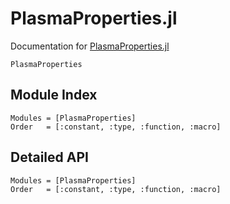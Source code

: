 # PlasmaProperties.jl

Documentation for [PlasmaProperties.jl](https://github.com/ep2lab/PlasmaProperties.jl)

```@docs
PlasmaProperties
```

## Module Index

```@index
Modules = [PlasmaProperties]
Order   = [:constant, :type, :function, :macro]
```
## Detailed API

```@autodocs
Modules = [PlasmaProperties]
Order   = [:constant, :type, :function, :macro]
```